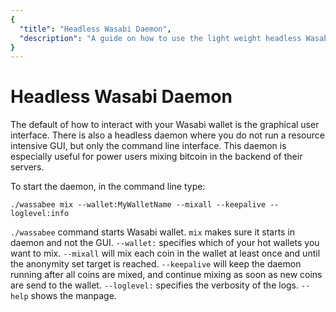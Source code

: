```yaml
---
{
  "title": "Headless Wasabi Daemon",
  "description": "A guide on how to use the light weight headless Wasabi daemon to mix your coins. This is the Wasabi documentation, an archive of knowledge about the open-source, non-custodial and privacy-focused Bitcoin wallet for desktop."
}
---
```


# Headless Wasabi Daemon
The default of how to interact with your Wasabi wallet is the graphical user interface.
There is also a headless daemon where you do not run a resource intensive GUI, but only the command line interface.
This daemon is especially useful for power users mixing bitcoin in the backend of their servers. 

To start the daemon, in the command line type:

```
./wassabee mix --wallet:MyWalletName --mixall --keepalive --loglevel:info
```

`./wassabee` command starts Wasabi wallet.
`mix` makes sure it starts in daemon and not the GUI.
`--wallet:` specifies which of your hot wallets you want to mix.
`--mixall` will mix each coin in the wallet at least once and until the anonymity set target is reached.
`--keepalive` will keep the daemon running after all coins are mixed, and continue mixing as soon as new coins are send to the wallet.
`--loglevel:` specifies the verbosity of the logs.
`--help` shows the manpage.
